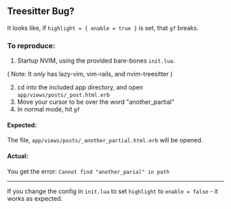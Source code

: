 ## Treesitter Bug?

It looks like, if `highlight = { enable = true }` is set, that `gf` breaks.

### To reproduce:

1. Startup NVIM, using the provided bare-bones `init.lua`.

( Note: It *only* has lazy-vim, vim-rails, and nvim-treesitter )

2. cd into the included app directory, and open `app/views/posts/_post.html.erb`
3. Move your cursor to be over the word "another_partial"
4. In normal mode, hit `gf`

#### Expected:

The file, `app/views/posts/_another_partial.html.erb` will be opened.

#### Actual:

You get the error: `Cannot find "another_parial" in path`

---

If you change the config in `init.lua` to set `highlight` to `enable = false` - it works as expected.
